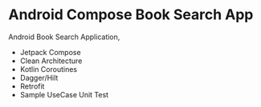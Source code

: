 # Android Compose Book Search App

Android Book Search Application,

  * Jetpack Compose 
  * Clean Architecture 
  * Kotlin Coroutines 
  * Dagger/Hilt
  * Retrofit
  * Sample UseCase Unit Test
